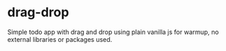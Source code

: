 # drag-drop
Simple todo app with drag and drop using plain vanilla js for warmup, no external libraries or packages used.
